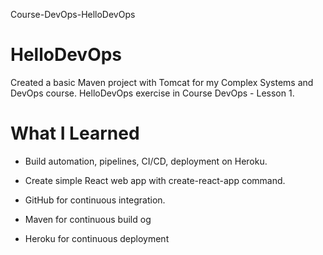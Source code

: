 Course-DevOps-HelloDevOps

# HelloDevOps

Created a basic Maven project with Tomcat for my Complex Systems and DevOps course.
HelloDevOps exercise in Course DevOps - Lesson 1.

# What I Learned
* Build automation, pipelines, CI/CD, deployment on Heroku.
* Create simple React web app with create-react-app command.

* GitHub for continuous integration.
* Maven for continuous build og
* Heroku for continuous deployment
